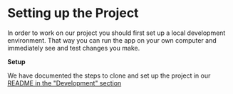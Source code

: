 # Setting up the Project

In order to work on our project you should first set up a local development environment. That way you can run the app on your own computer and immediately see and test changes you make.

**Setup**

We have documented the steps to clone and set up the project in our [README in the "Development" section](../)
